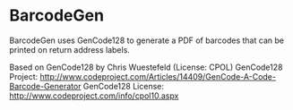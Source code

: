 # BarcodeGen
BarcodeGen uses GenCode128 to generate a PDF of barcodes that can be printed on return address labels.

Based on GenCode128 by Chris Wuestefeld (License: CPOL)
GenCode128 Project: http://www.codeproject.com/Articles/14409/GenCode-A-Code-Barcode-Generator
GenCode128 License: http://www.codeproject.com/info/cpol10.aspx
